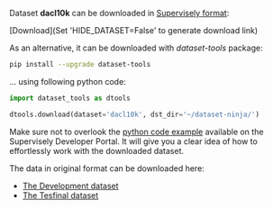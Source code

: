 Dataset **dacl10k** can be downloaded in [Supervisely format](https://developer.supervisely.com/api-references/supervisely-annotation-json-format):

 [Download](Set 'HIDE_DATASET=False' to generate download link)

As an alternative, it can be downloaded with *dataset-tools* package:
``` bash
pip install --upgrade dataset-tools
```

... using following python code:
``` python
import dataset_tools as dtools

dtools.download(dataset='dacl10k', dst_dir='~/dataset-ninja/')
```
Make sure not to overlook the [python code example](https://developer.supervisely.com/getting-started/python-sdk-tutorials/iterate-over-a-local-project) available on the Supervisely Developer Portal. It will give you a clear idea of how to effortlessly work with the downloaded dataset.

The data in original format can be downloaded here:

- [The Development dataset](https://dacl10k.s3.eu-central-1.amazonaws.com/dacl10k-challenge/dacl10k_v2_devphase.zip)
- [The Tesfinal dataset](https://dacl10k.s3.eu-central-1.amazonaws.com/dacl10k-challenge/dacl10k_v2_testchallenge.zip)
